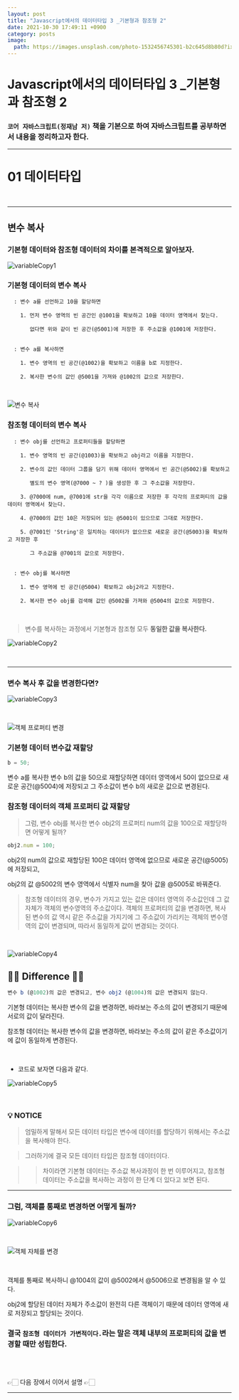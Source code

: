 ```yaml
---
layout: post
title: "Javascript에서의 데이터타입 3 _기본형과 참조형 2"
date: 2021-10-30 17:49:11 +0900
category: posts
image:
  path: https://images.unsplash.com/photo-1532456745301-b2c645d8b80d?ixid=MnwxMjA3fDB8MHxwaG90by1wYWdlfHx8fGVufDB8fHx8&ixlib=rb-1.2.1&auto=format&fit=crop&w=1974&q=80
---
```


# Javascript에서의 데이터타입 3 \_기본형과 참조형 2

### `코어 자바스크립트(정재남 저)` 책을 기본으로 하여 자바스크립트를 공부하면서 내용을 정리하고자 한다.

---

# 01 데이터타입

<br>

---

## 변수 복사

### 기본형 데이터와 참조형 데이터의 차이를 본격적으로 알아보자.

![variableCopy1](https://user-images.githubusercontent.com/79234473/140082043-b09b2822-89e9-4b1d-8c9e-e012196a9ad9.png)

### **기본형 데이터의 변수 복사**

```
  : 변수 a를 선언하고 10을 할당하면

    1. 먼저 변수 영역의 빈 공간인 @1001을 확보하고 10을 데이터 영역에서 찾는다.

       없다면 위와 같이 빈 공간(@5001)에 저장한 후 주소값을 @1001에 저장한다.


  : 변수 a를 복사하면

    1. 변수 영역의 빈 공간(@1002)을 확보하고 이름을 b로 지정한다.

    2. 복사한 변수의 값인 @5001을 가져와 @1002의 값으로 저장한다.

```

<br>
 
![변수 복사](https://user-images.githubusercontent.com/79234473/135458606-c51e2759-f746-4b46-8ef7-8409dc7c5c5c.png)

### **참조형 데이터의 변수 복사**

```
  : 변수 obj를 선언하고 프로퍼티들을 할당하면

    1. 변수 영역의 빈 공간(@1003)을 확보하고 obj라고 이름을 지정한다.

    2. 변수의 값인 데이터 그룹을 담기 위해 데이터 영역에서 빈 공간(@5002)를 확보하고

       별도의 변수 영역(@7000 ~ ? )을 생성한 후 그 주소값을 저장한다.

    3. @7000에 num, @7001에 str을 각각 이름으로 저장한 후 각각의 프로퍼티의 값을 데이터 영역에서 찾는다.

    4. @7000의 값인 10은 저장되어 있는 @5001이 있으므로 그대로 저장한다.

    5. @7001인 'String'은 일치하는 데이터가 없으므로 새로운 공간(@5003)을 확보하고 저장한 후

       그 주소값을 @7001의 값으로 저장한다.


  : 변수 obj를 복사하면

    1. 변수 영역에 빈 공간(@5004) 확보하고 obj2라고 지정한다.

    2. 복사한 변수 obj를 검색해 값인 @5002를 가져와 @5004의 값으로 저장한다.
```

<br>

> 변수를 복사하는 과정에서 기본형과 참조형 모두 **동일한 값을 복사한다.**

![variableCopy2](https://user-images.githubusercontent.com/79234473/140082239-483f30ce-d6a3-4d55-9cec-e67db3a47faa.png)

<br>

---

### 변수 복사 후 값을 변경한다면?

![variableCopy3](https://user-images.githubusercontent.com/79234473/140082480-9dbc368e-99f7-4011-8b68-6c7b9e4dddc2.png)

<br>

![객체 프로퍼티 변경](https://user-images.githubusercontent.com/79234473/135456519-5a5fcd1e-56af-47e2-84be-bbc4328fbcee.png)

### 기본형 데이터 변수값 재할당

```jsx
b = 50;
```

변수 a를 복사한 변수 b의 값을 50으로 재할당하면 데이터 영역에서 50이 없으므로 새로운 공간(@5004)에 저장되고 그 주소값이 변수 b의 새로운 값으로 변경된다.

### 참조형 데이터의 객체 프로퍼티 값 재할당

> 그럼, 변수 obj를 복사한 변수 obj2의 프로퍼티 num의 값을 100으로 재할당하면 어떻게 될까?

```jsx
obj2.num = 100;
```

obj2의 num의 값으로 재할당된 100은 데이터 영역에 없으므로 새로운 공간(@5005)에 저장되고,

obj2의 값 @5002의 변수 영역에서 식별자 num을 찾아 값을 @5005로 바꿔준다.

> 참조형 데이터의 경우, 변수가 가지고 있는 값은 데이터 영역의 주소값인데 그 값 자체가 객체의 변수영역의 주소값이다. 객체의 프로퍼티의 값을 변경하면, 복사된 변수의 값 역시 같은 주소값을 가지기에 그 주소값이 가리키는 객체의 변수영역의 값이 변경되며, 따라서 동일하게 값이 변경되는 것이다.

<br>

![variableCopy4](https://user-images.githubusercontent.com/79234473/140082490-9f84bd3d-f1bc-4f8c-a2e1-031938cd64db.png)

## ☝🏼 Difference ☝🏼

```jsx
변수 b (@1002)의 값은 변경되고, 변수 obj2 (@1004)의 값은 변경되지 않는다.
```

기본형 데이터는 복사한 변수의 값을 변경하면, 바라보는 주소의 값이 변경되기 때문에 서로의 값이 달라진다.

참조형 데이터는 복사한 변수의 값을 변경하면, 바라보는 주소의 값이 같은 주소값이기에 값이 동일하게 변경된다.

<br>

- 코드로 보자면 다음과 같다.

![variableCopy5](https://user-images.githubusercontent.com/79234473/140082502-3dc8b26b-9156-4985-8879-27f5bdfd627a.png)

<br>

### 💡 **NOTICE**

> 엄밀하게 말해서 모든 데이터 타입은 변수에 데이터를 할당하기 위해서는 주소값을 복사해야 한다.

> 그러하기에 결국 모든 데이터 타입은 참조형 데이터이다.

> > 차이라면 기본형 데이터는 주소값 복사과정이 한 번 이루어지고, 참조형 데이터는 주소값을 복사하는 과정이 한 단계 더 있다고 보면 된다.

---

### 그럼, 객체를 통째로 변경하면 어떻게 될까?

![variableCopy6](https://user-images.githubusercontent.com/79234473/140082519-b9875d2a-fbc8-401b-9431-6f179e257b82.png)

<br>

![객체 자체를 변경](https://user-images.githubusercontent.com/79234473/135456533-8a301ac4-6f2c-46a7-88f8-d4258cc46e3a.png)

<br>

객체를 통째로 복사하니 @1004의 값이 @5002에서 @5006으로 변경됨을 알 수 있다.

obj2에 할당된 데이터 자체가 주소값이 완전히 다른 객체이기 때문에 데이터 영역에 새로 저장되고 할당되는 것이다.

### 결국 `참조형 데이터가 가변적이다.`라는 말은 **객체 내부의 프로퍼티의 값을 변경할 때만** 성립한다.

<br>

<br>

👉🏻 다음 장에서 이어서 설명 👉🏻

---
